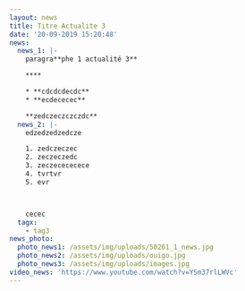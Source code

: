 ```yaml
---
layout: news
title: Titre Actualite 3
date: '20-09-2019 15:20:48'
news:
  news_1: |-
    paragra**phe 1 actualité 3** 

    ****

    * **cdcdcdecdc**
    * **ecdececec**

    **zedczeczczczdc**
  news_2: |-
    edzedzedzedcze

    1. zedczeczec
    2. zeczeczedc
    3. zeczecececece
    4. tvrtvr
    5. evr



    cecec
  tagx:
    - tag3
news_photo:
  photo_news1: /assets/img/uploads/50261_1_news.jpg
  photo_news2: /assets/img/uploads/ouigo.jpg
  photo_news3: /assets/img/uploads/images.jpg
video_news: 'https://www.youtube.com/watch?v=YSm37rlLWVc'
---
```


